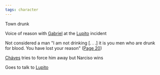 ```yaml
---
tags: character
---
```

Town drunk

Voice of reason with [Gabriel](</MárezFamily/GabrielandMariaMárez.md#gabriel-márez>) at the [Lupito](</Lupito.md>) incident

Not considered a man
"I am not drinking \[. . .\] it is you men who are drunk for blood. You have lost your reason"
([Page 20](</BMU.md?page=32>))

[Cháves](</Cháves.md>) tries to force him away but Narciso wins

Goes to talk to [Lupito](</Lupito.md>)